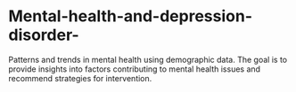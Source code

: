 # Mental-health-and-depression-disorder-
Patterns and trends in mental health using demographic data. The goal is to provide insights into factors contributing to mental health issues and recommend strategies for intervention.
